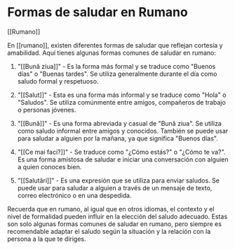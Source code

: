 # Formas de saludar en Rumano

[[Rumano]]

En [[rumano]], existen diferentes formas de saludar que reflejan cortesía y amabilidad. Aquí tienes algunas formas comunes de saludar en rumano:

1.  "[[Bună ziua]]" - Es la forma más formal y se traduce como "Buenos días" o "Buenas tardes". Se utiliza generalmente durante el día como saludo formal y respetuoso.
    
2.  "[[Salut]]" - Esta es una forma más informal y se traduce como "Hola" o "Saludos". Se utiliza comúnmente entre amigos, compañeros de trabajo o personas jóvenes.
    
3.  "[[Bună]]" - Es una forma abreviada y casual de "Bună ziua". Se utiliza como saludo informal entre amigos y conocidos. También se puede usar para saludar a alguien por la mañana, ya que significa "Buenos días".
    
4.  "[[Ce mai faci?]]" - Se traduce como "¿Cómo estás?" o "¿Cómo te va?". Es una forma amistosa de saludar e iniciar una conversación con alguien a quien conoces bien.
    
5.  "[[Salutări]]" - Es una expresión que se utiliza para enviar saludos. Se puede usar para saludar a alguien a través de un mensaje de texto, correo electrónico o en una despedida.
    

Recuerda que en rumano, al igual que en otros idiomas, el contexto y el nivel de formalidad pueden influir en la elección del saludo adecuado. Estas son solo algunas formas comunes de saludar en rumano, pero siempre es recomendable adaptar el saludo según la situación y la relación con la persona a la que te diriges.